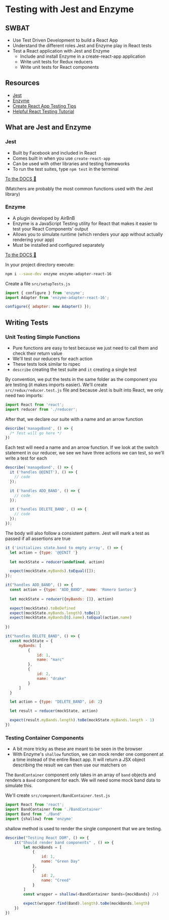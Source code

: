 # Testing with Jest and Enzyme

## SWBAT

* Use Test Driven Development to build a React App
* Understand the different roles Jest and Enzyme play in React tests
* Test a React application with Jest and Enzyme
  * Include and install Enzyme in a create-react-app application
  * Write unit tests for Redux reducers
  * Write unit tests for React components

## Resources

* [Jest](https://jestjs.io/docs/en/getting-started)
* [Enzyme](https://airbnb.io/enzyme/)
* [Create React App Testing Tips](https://github.com/facebook/create-react-app/blob/master/packages/react-scripts/template/README.md#running-tests)
* [Helpful React Testing Tutorial](https://testdriven.io/tdd-with-react-jest-and-enzyme-part-one)

## What are Jest and Enzyme

### Jest

* Built by Facebook and included in React
* Comes built in when you use `create-react-app`
* Can be used with other libraries and testing frameworks
* To run the test suites, type `npm test` in the terminal

[To the DOCS 🚀](https://jestjs.io/docs/en/getting-started)

(Matchers are probably the most common functions used with the Jest library)

### Enzyme

* A plugin developed by AirBnB
* Enzyme is a JavaScript Testing utility for React that makes it easier to test your React Components' output
* Allows you to simulate runtime (which renders your app without actually rendering your app)
* Must be installed and configured separately

[To the DOCS 🚀](https://airbnb.io/enzyme/docs/installation/react-16.html)

In your project directory execute:

```bash
npm i --save-dev enzyme enzyme-adapter-react-16
```

Create a file `src/setupTests.js`

```javascript
import { configure } from 'enzyme';
import Adapter from 'enzyme-adapter-react-16';

configure({ adapter: new Adapter() });
```

## Writing Tests

### Unit Testing Simple Functions

* Pure functions are easy to test because we just need to call them and check their return value
* We'll test our reducers for each action
* These tests look similar to rspec
* `describe` creating the test suite and `it` creating a single test

By convention, we put the tests in the same folder as the component you are testing (it makes imports easier). We'll create `src/redux/reducer.test.js` file and because Jest is built into React, we only need two imports:

```javascript
import React from 'react';
import reducer from './reducer';
```

After that, we declare our suite with a name and an arrow function

```javascript
describe('manageBand', () => {
  /* Test will go here */
})
```

Each test will need a name and an arrow function. If we look at the switch statement in our reducer, we see we have three actions we can test, so we'll write a test for each

```javascript
describe('manageBand', () => {
  it ('handles @@INIT'), () => {
    // code
  });

  it ('handles ADD_BAND', () => {
    // code
  });

  it ('handles DELETE_BAND', () => {
    // code
  });
});
```

The body will also follow a consistent pattern. Jest will mark a test as passed if all assertions are true

```javascript
it ('initializes state.band to empty array', () => {
  let action = {type: '@@INIT '}
  
  let mockState = reducer(undefined, action)

  expect(mockState.myBands).toEqual([]);
});

it("handles ADD_BAND", () => {
  const action = {type: "ADD_BAND", name: 'Romero Santos'}
  
  let mockState = reducer({myBands: []}, action)

  expect(mockState).toBeDefined
  expect(mockState.myBands.length).toBe(1)
  expect(mockState.myBands[0].name).toEqual(action.name)
  
})

it("handles DELETE_BAND", () => {
  const mockState = {
      myBands: [
          {
              id: 1,
              name: "marc"
          },
          {
              id: 2,
              name: "drake"
          }
      ]
  }

  let action = {type: "DELETE_BAND", id: 2}

  let result = reducer(mockState, action)

  expect(result.myBands.length).toBe(mockState.myBands.length - 1)
})

```

### Testing Container Components

* A bit more tricky as these are meant to be seen in the browser
* With Enzyme's `shallow` function, we can mock render one component at a time instead of the entire React app. It will return a JSX object describing the result we can then use our matchers on

The `BandContainer` component only takes in an array of `band` objects and renders a `Band` component for each. We will need some mock band data to simulate this.

We'll create `src/component/BandContainer.test.js`

```javascript
import React from 'react';
import BandContainer from './BandContainer'
import Band from './Band'
import {shallow} from 'enzyme'
```

shallow method is used to render the single component that we are testing.

```javascript
describe("Testing React DOM", () => {
    it("Should render band components" , () => {
        let mockBands = [
            {
                id: 1,
                name: "Green Day"
            },
            {
                id: 2,
                name: "Creed"
            }
        ]
        const wrapper = shallow(<BandContainer bands={mockBands} />)

        expect(wrapper.find(Band).length).toBe(mockBands.length)
    })
})
```
